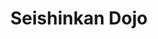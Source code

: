 ---
layout: dojo
fellow: yes
home-url: "https://www.seishinkandojo.org/"
location: "London"
title: "Seishinkan Dojo"
dojo-mon: Honda-mon-s.png
dojo-avatar: fellow_dojo_london.jpg
entrance_picture: fellow_dojo_london.jpg
practice_picture: default_practice.png
map: "https://www.google.com/maps/embed?pb=!1m18!1m12!1m3!1d4223.73952743022!2d-0.3056183222216368!3d51.49868857181128!2m3!1f0!2f0!3f0!3m2!1i1024!2i768!4f13.1!3m3!1m2!1s0x48760deb803201cb%3A0xb5ba3c87673998e0!2s8th%20Ealing%20Scout%20Group!5e1!3m2!1sen!2suk!4v1739059856449!5m2!1sen!2suk"
address: "8th Ealing Scout Hall,<br> Popes Lane,<br> South Ealing,<br> London"
time: "Tue 21:00 - 23:00<br>Thu 21:00 - 23:00<br>Sun 11:30 - 13:30"
email: info@seishinkandojo.org
---